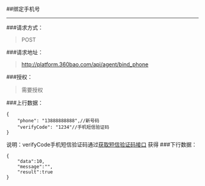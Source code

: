 ##绑定手机号

------------

###请求方式：
> POST

###请求地址：
> http://platform.360bao.com/api/agent/bind_phone

###授权：
> 需要授权
  
###上行数据：
```
{
    "phone": "13888888888",//新号码
    "verifyCode": "1234"//手机短信验证码
}

```
说明：verifyCode手机短信验证码通过[获取短信验证码接口](https://github.com/360bao/Manual/blob/master/%E5%BC%80%E6%94%BE%E5%B9%B3%E5%8F%B0/%E9%AA%8C%E8%AF%81%E7%A0%81%E6%9C%8D%E5%8A%A1/%E8%8E%B7%E5%8F%96%E7%9F%AD%E4%BF%A1%E9%AA%8C%E8%AF%81%E7%A0%81.md) 获得
###下行数据：
```
{
    "data":10,
    "message":"",
    "result":true
}
```

